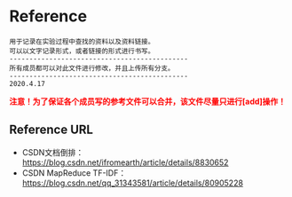 # Reference

```wiki
用于记录在实验过程中查找的资料以及资料链接。
可以以文字记录形式，或者链接的形式进行书写。
---------------------------------------------
所有成员都可以对此文件进行修改，并且上传所有分支。
---------------------------------------------
2020.4.17
```

**<font color=red>注意！为了保证各个成员写的参考文件可以合并，该文件尽量只进行[add]操作！</font>**



## Reference URL

- CSDN文档倒排：https://blog.csdn.net/ifromearth/article/details/8830652
- CSDN MapReduce TF-IDF：https://blog.csdn.net/qq_31343581/article/details/80905228